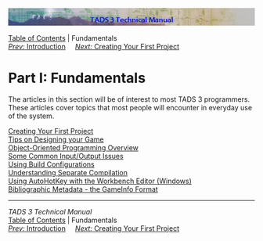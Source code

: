 <div class="topbar">

<img src="topbar.jpg" data-border="0" />

</div>

<div class="nav">

<a href="toc.htm" class="nav">Table of Contents</a> \| Fundamentals  
<span class="navnp"><a href="intro.htm" class="nav"><em>Prev:</em> Introduction</a>
    <a href="t3start.htm" class="nav"><em>Next:</em> Creating Your First
Project</a>     </span>

</div>

<div class="main">

# Part I: Fundamentals

The articles in this section will be of interest to most TADS 3
programmers. These articles cover topics that most people will encounter
in everyday use of the system.

<div class="sectoc">

[Creating Your First Project](t3start.htm)  
[Tips on Designing your Game](t3design.htm)  
[Object-Oriented Programming Overview](t3oop.htm)  
[Some Common Input/Output Issues](t3inout.htm)  
[Using Build Configurations](t3build_config.htm)  
[Understanding Separate Compilation](t3inc.htm)  
[Using AutoHotKey with the Workbench Editor (Windows)](t3iautohot.htm)  
[Bibliographic Metadata - the GameInfo Format](gameinfo.htm)  

</div>

</div>

------------------------------------------------------------------------

<div class="navb">

*TADS 3 Technical Manual*  
<a href="toc.htm" class="nav">Table of Contents</a> \| Fundamentals  
<span class="navnp"><a href="intro.htm" class="nav"><em>Prev:</em> Introduction</a>
    <a href="t3start.htm" class="nav"><em>Next:</em> Creating Your First
Project</a>     </span>

</div>
